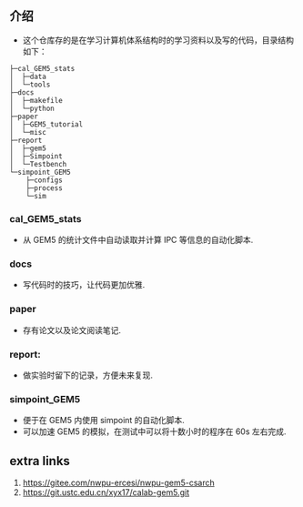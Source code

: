 ## 介绍
+   这个仓库存的是在学习计算机体系结构时的学习资料以及写的代码，目录结构如下：

```
├─cal_GEM5_stats
│  ├─data
│  └─tools
├─docs
│  ├─makefile
│  └─python
├─paper
│  ├─GEM5_tutorial
│  └─misc
├─report
│  ├─gem5
│  ├─Simpoint
│  └─Testbench
└─simpoint_GEM5
    ├─configs
    ├─process
    └─sim
```

### cal_GEM5_stats
+   从 GEM5 的统计文件中自动读取并计算 IPC 等信息的自动化脚本.

### docs
+   写代码时的技巧，让代码更加优雅.

### paper
+   存有论文以及论文阅读笔记.

### report:
+   做实验时留下的记录，方便未来复现.

### simpoint_GEM5
+   便于在 GEM5 内使用 simpoint 的自动化脚本.
+   可以加速 GEM5 的模拟，在测试中可以将十数小时的程序在 60s 左右完成.

## extra links

1. https://gitee.com/nwpu-ercesi/nwpu-gem5-csarch
1. https://git.ustc.edu.cn/xyx17/calab-gem5.git